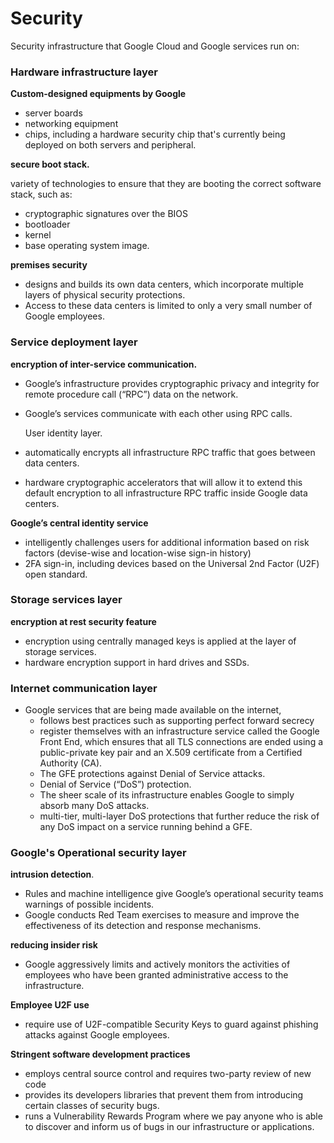 # Security

Security infrastructure that Google Cloud and Google services run on:

### Hardware infrastructure layer

**Custom-designed equipments by Google**

* server boards
* networking equipment
* chips, including a hardware security chip that's currently being deployed on both servers and peripheral.

**secure boot stack.**

variety of technologies to ensure that they are booting the correct software stack, such as:

* cryptographic signatures over the BIOS
* bootloader
* kernel
* base operating system image.

**premises security**

* designs and builds its own data centers, which incorporate multiple layers of physical security protections.
* Access to these data centers is limited to only a very small number of Google employees.

### Service deployment layer

**encryption of inter-service communication.**&#x20;

* Google’s infrastructure provides cryptographic privacy and integrity for remote procedure call (“RPC”) data on the network.
*   Google’s services communicate with each other using RPC calls.

    User identity layer.
* automatically encrypts all infrastructure RPC traffic that goes between data centers.&#x20;
* hardware cryptographic accelerators that will allow it to extend this default encryption to all infrastructure RPC traffic inside Google data centers.

**Google’s central identity service**

* intelligently challenges users for additional information based on risk factors (devise-wise and location-wise sign-in history)
* 2FA sign-in, including devices based on the Universal 2nd Factor (U2F) open standard.

### Storage services layer

**encryption at rest security feature**

* encryption using centrally managed keys is applied at the layer of storage services.
* hardware encryption support in hard drives and SSDs.

### **Internet communication layer**

* Google services that are being made available on the internet,&#x20;
  * follows best practices such as supporting perfect forward secrecy
  * register themselves with an infrastructure service called the Google Front End, which ensures that all TLS connections are ended using a public-private key pair and an X.509 certificate from a Certified Authority (CA).
  * The GFE protections against Denial of Service attacks.
  * Denial of Service (“DoS”) protection.&#x20;
  * The sheer scale of its infrastructure enables Google to simply absorb many DoS attacks.
  * multi-tier, multi-layer DoS protections that further reduce the risk of any DoS impact on a service running behind a GFE.

### Google's Operational security layer

**intrusion detection**.

* Rules and machine intelligence give Google’s operational security teams warnings of possible incidents.
* Google conducts Red Team exercises to measure and improve the effectiveness of its detection and response mechanisms.&#x20;

**reducing insider risk**

* Google aggressively limits and actively monitors the activities of employees who have been granted administrative access to the infrastructure.

**Employee U2F use**

* require use of U2F-compatible Security Keys to guard against phishing attacks against Google employees.

**Stringent software development practices**

* employs central source control and requires two-party review of new code
* provides its developers libraries that prevent them from introducing certain classes of security bugs.
* runs a Vulnerability Rewards Program where we pay anyone who is able to discover and inform us of bugs in our infrastructure or applications.
